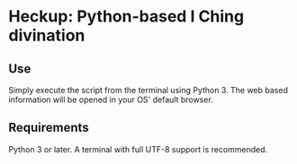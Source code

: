 # Heckup: Python-based I Ching divination
## Use
Simply execute the script from the terminal using Python 3. The web based information will be opened in your OS' default browser.
## Requirements
Python 3 or later. A terminal with full UTF-8 support is recommended.
